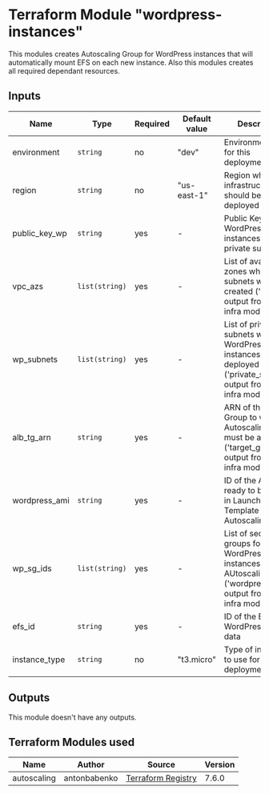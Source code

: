 # Terraform Module "wordpress-instances"

This modules creates Autoscaling Group for WordPress instances that will automatically mount EFS on each new instance. Also this modules creates all required dependant resources.

## Inputs

|           Name          |       Type      | Required |Default value|                                                      Description                                                       |
|-------------------------|-----------------|----------|-------------|------------------------------------------------------------------------------------------------------------------------|
| environment             | `string`        | no       | "dev"       | Environment name for this deployment                                                                                   |
| region                  | `string`        | no       | "us-east-1" | Region where infrastructure should be deployed                                                                         |
| public_key_wp           | `string`        | yes      | -           | Public Key for WordPress instances in private subnets                                                                  |
| vpc_azs                 | `list(string)`  | yes      | -           | List of availability zones where VPC subnets were created ('vpc_azs' output from main-infra module)                    |
| wp_subnets              | `list(string)`  | yes      | -           | List of private subnets where WordPress instances must be deployed ('private_subnets' output from main-infra module)   |
| alb_tg_arn              | `string`        | yes      | -           | ARN of the Target Group to which Autoscaling group must be attached ('target_group_arn' output from main-infra module) |
| wordpress_ami           | `string`        | yes      | -           | ID of the AMI ready to be used in Launch Template for Autoscaling group                                                |
| wp_sg_ids               | `list(string)`  | yes      | -           | List of security groups for WordPress instances in AUtoscaling group ('wordpress_sg' output from main-infra module)    |
| efs_id                  | `string`        | yes      | -           | ID of the EFS with WordPress shared data                                                                               |
| instance_type           | `string`        | no       | "t3.micro"  | Type of instance to use for deployment                                                                                 |

## Outputs

This module doesn't have any outputs.

## Terraform Modules used

|      Name      |    Author    |                                                   Source                                                    | Version |
|----------------|--------------|-------------------------------------------------------------------------------------------------------------|---------|
| autoscaling    | antonbabenko | [Terraform Registry](https://registry.terraform.io/modules/terraform-aws-modules/autoscaling/aws/7.6.0)     |  7.6.0  |
